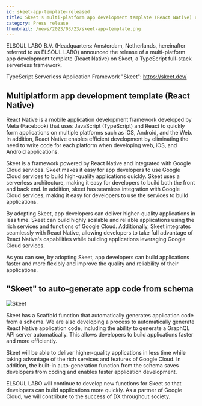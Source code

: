 ```yaml
---
id: skeet-app-template-released
title: Skeet's multi-platform app development template (React Native) released
category: Press release
thumbnail: /news/2023/03/23/skeet-app-template.png
---
```


ELSOUL LABO B.V. (Headquarters: Amsterdam, Netherlands, hereinafter referred to
as ELSOUL LABO) announced the release of a multi-platform app development
template (React Native) on Skeet, a TypeScript full-stack serverless framework.

TypeScript Serverless Application Framework "Skeet": https://skeet.dev/

## Multiplatform app development template (React Native)

React Native is a mobile application development framework developed by Meta
(Facebook) that uses JavaScript (TypeScript) and React to quickly form
applications on multiple platforms such as iOS, Android, and the Web. In
addition, React Native enables efficient development by eliminating the need to
write code for each platform when developing web, iOS, and Android applications.

Skeet is a framework powered by React Native and integrated with Google Cloud
services. Skeet makes it easy for app developers to use Google Cloud services to
build high-quality applications quickly. Skeet uses a serverless architecture,
making it easy for developers to build both the front and back end. In addition,
skeet has seamless integration with Google Cloud services, making it easy for
developers to use the services to build applications.

By adopting Skeet, app developers can deliver higher-quality applications in
less time. Skeet can build highly scalable and reliable applications using the
rich services and functions of Google Cloud. Additionally, Skeet integrates
seamlessly with React Native, allowing developers to take full advantage of
React Native's capabilities while building applications leveraging Google Cloud
services.

As you can see, by adopting Skeet, app developers can build applications faster
and more flexibly and improve the quality and reliability of their applications.

## "Skeet" to auto-generate app code from schema

![Skeet](/news/2023/03/23/skeet-en.png)

Skeet has a Scaffold function that automatically generates application code from
a schema. We are also developing a process to automatically generate React
Native application code, including the ability to generate a GraphQL API server
automatically. This allows developers to build applications faster and more
efficiently.

Skeet will be able to deliver higher-quality applications in less time while
taking advantage of the rich services and features of Google Cloud. In addition,
the built-in auto-generation function from the schema saves developers from
coding and enables faster application development.

ELSOUL LABO will continue to develop new functions for Skeet so that developers
can build applications more quickly. As a partner of Google Cloud, we will
contribute to the success of DX throughout society.
